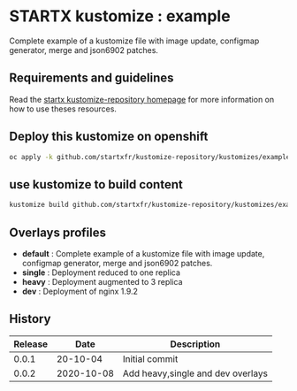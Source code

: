 # STARTX kustomize : example

Complete example of a kustomize file with image update, configmap generator, merge and json6902 patches.

## Requirements and guidelines

Read the [startx kustomize-repository homepage](https://startxfr.github.io/kustomize-repository) for
more information on how to use theses resources.

## Deploy this kustomize on openshift

```bash
oc apply -k github.com/startxfr/kustomize-repository/kustomizes/example
```

## use kustomize to build content

```bash
kustomize build github.com/startxfr/kustomize-repository/kustomizes/example
```

## Overlays profiles

- **default** : Complete example of a kustomize file with image update, configmap generator, merge and json6902 patches.
- **single** : Deployment reduced to one replica
- **heavy** : Deployment augmented to 3 replica
- **dev** : Deployment of nginx 1.9.2

## History

| Release | Date       | Description
| ------- | ---------- | -----------------------
| 0.0.1   | 20-10-04   | Initial commit
| 0.0.2   | 2020-10-08 | Add heavy,single and dev overlays
